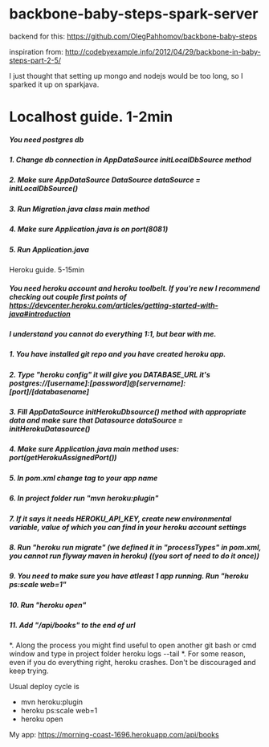 # backbone-baby-steps-spark-server

backend for this:
https://github.com/OlegPahhomov/backbone-baby-steps

inspiration from:
http://codebyexample.info/2012/04/29/backbone-in-baby-steps-part-2-5/

I just thought that setting up mongo and nodejs would be too long, so I sparked it up on sparkjava.


# Localhost guide. 1-2min
##### You need postgres db
##### 1. Change db connection in AppDataSource initLocalDbSource method
##### 2. Make sure AppDataSource DataSource dataSource = initLocalDbSource()
##### 3. Run Migration.java class main method
##### 4. Make sure Application.java is on port(8081)
##### 5. Run Application.java


Heroku guide. 5-15min
##### You need heroku account and heroku toolbelt. If you're new I recommend checking out couple first points of https://devcenter.heroku.com/articles/getting-started-with-java#introduction
##### I understand you cannot do everything 1:1, but bear with me.
##### 1. You have installed git repo and you have created heroku app.
##### 2. Type "heroku config" it will give you DATABASE_URL it's postgres://[username]:[password]@[servername]:[port]/[databasename]
##### 3. Fill AppDataSource initHerokuDbsource() method with appropriate data and make sure that Datasource dataSource = initHerokuDatasource()
##### 4. Make sure Application.java main method uses: port(getHerokuAssignedPort())
##### 5. In pom.xml change <appName> tag to your app name
##### 6. In project folder run "mvn heroku:plugin"
##### 7. If it says it needs HEROKU_API_KEY, create new environmental variable, value of which you can find in your heroku account settings
##### 8. Run "heroku run migrate" (we defined it in "processTypes" in pom.xml, you cannot run flyway maven in heroku)  ((you sort of need to do it once))
##### 9. You need to make sure you have atleast 1 app running. Run "heroku ps:scale web=1"
##### 10. Run "heroku open"
##### 11. Add "/api/books" to the end of url

*. Along the process you might find useful to open another git bash or cmd window and type in project folder heroku logs --tail
*. For some reason, even if you do everything right, heroku crashes. Don't be discouraged and keep trying.

Usual deploy cycle is
* mvn heroku:plugin
* heroku ps:scale web=1
* heroku open

My app: https://morning-coast-1696.herokuapp.com/api/books